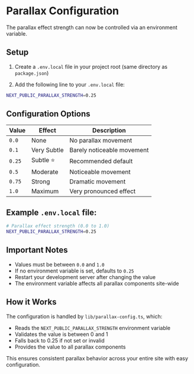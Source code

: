 # Parallax Configuration

The parallax effect strength can now be controlled via an environment variable.

## Setup

1. Create a `.env.local` file in your project root (same directory as `package.json`)

2. Add the following line to your `.env.local` file:

```bash
NEXT_PUBLIC_PARALLAX_STRENGTH=0.25
```

## Configuration Options

| Value | Effect | Description |
|-------|--------|-------------|
| `0.0` | None | No parallax movement |
| `0.1` | Very Subtle | Barely noticeable movement |
| `0.25` | Subtle ⭐ | Recommended default |
| `0.5` | Moderate | Noticeable movement |
| `0.75` | Strong | Dramatic movement |
| `1.0` | Maximum | Very pronounced effect |

## Example `.env.local` file:

```bash
# Parallax effect strength (0.0 to 1.0)
NEXT_PUBLIC_PARALLAX_STRENGTH=0.25
```

## Important Notes

- Values must be between `0.0` and `1.0`
- If no environment variable is set, defaults to `0.25`
- Restart your development server after changing the value
- The environment variable affects all parallax components site-wide

## How it Works

The configuration is handled by `lib/parallax-config.ts`, which:
- Reads the `NEXT_PUBLIC_PARALLAX_STRENGTH` environment variable
- Validates the value is between 0 and 1
- Falls back to 0.25 if not set or invalid
- Provides the value to all parallax components

This ensures consistent parallax behavior across your entire site with easy configuration. 